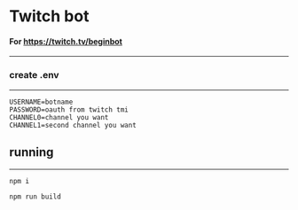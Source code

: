 # Twitch bot
#### For https://twitch.tv/beginbot
---

### create .env 
---
```
USERNAME=botname
PASSWORD=oauth from twitch tmi
CHANNEL0=channel you want
CHANNEL1=second channel you want
```

## running
---

```
npm i

npm run build
```